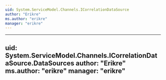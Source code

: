 ```yaml
---
uid: System.ServiceModel.Channels.ICorrelationDataSource
author: "Erikre"
ms.author: "erikre"
manager: "erikre"
---
```


---
uid: System.ServiceModel.Channels.ICorrelationDataSource.DataSources
author: "Erikre"
ms.author: "erikre"
manager: "erikre"
---
